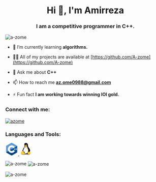 <h1 align="center">Hi 👋, I'm Amirreza</h1>
<h3 align="center">I am a competitive programmer in C++.</h3>

<p align="left"> <img src="https://i.pinimg.com/originals/90/70/32/9070324cdfc07c68d60eed0c39e77573.gif" alt="a-zome" /> </p>

- 🌱 I’m currently learning **algorithms.**

- 👨‍💻 All of my projects are available at [https://github.com/A-zome](https://github.com/A-zome)

- 💬 Ask me about **C++**

- 📫 How to reach me **az.ome0988@gmail.com**

- ⚡ Fun fact **I am working towards winning IOI gold.**

<h3 align="left">Connect with me:</h3>
<p align="left">
<a href="https://codeforces.com/profile/azome" target="blank"><img align="center" src="https://raw.githubusercontent.com/rahuldkjain/github-profile-readme-generator/master/src/images/icons/Social/codeforces.svg" alt="azome" height="30" width="40" /></a>
</p>

<h3 align="left">Languages and Tools:</h3>
<p align="left"> <a href="https://www.w3schools.com/cpp/" target="_blank" rel="noreferrer"> <img src="https://raw.githubusercontent.com/devicons/devicon/master/icons/cplusplus/cplusplus-original.svg" alt="cplusplus" width="40" height="40"/> </a> <a href="https://www.linux.org/" target="_blank" rel="noreferrer"> <img src="https://raw.githubusercontent.com/devicons/devicon/master/icons/linux/linux-original.svg" alt="linux" width="40" height="40"/> </a> </p>

<p><img align="left" src="https://github-readme-stats.vercel.app/api/top-langs?username=a-zome&show_icons=true&locale=en&layout=compact" alt="a-zome" /></p>

<p>&nbsp;<img align="center" src="https://github-readme-stats.vercel.app/api?username=a-zome&show_icons=true&locale=en" alt="a-zome" /></p>

<p><img align="center" src="https://github-readme-streak-stats.herokuapp.com/?user=a-zome&" alt="a-zome" /></p>
